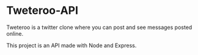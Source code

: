 # Tweteroo-API

Tweteroo is a twitter clone where you can post and see messages posted online.

This project is an API made with Node and Express.
